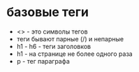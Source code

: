 # базовые теги
- <> - это символы тегов
-  теги бывают парные (/) и непарные
-  h1 - h6 - теги заголовков
-  h1 - на странице не более одного раза
-  p - тег параграфа
